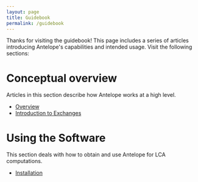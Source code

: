 ```yaml
---
layout: page
title: Guidebook
permalink: /guidebook
---
```


Thanks for visiting the guidebook! This page includes a series of articles introducing Antelope's capabilities and intended usage.  Visit the following sections:

# Conceptual overview

Articles in this section describe how Antelope works at a high level.

 * [Overview](/guidebook-overview)
 * [Introduction to Exchanges](/guidebook-exchanges)

# Using the Software

This section deals with how to obtain and use Antelope for LCA computations.

 * [Installation](/guidebook-installation)
